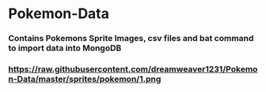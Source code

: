 # Pokemon-Data

### Contains Pokemons Sprite Images, csv files and bat command to import data into MongoDB

### https://raw.githubusercontent.com/dreamweaver1231/Pokemon-Data/master/sprites/pokemon/1.png
